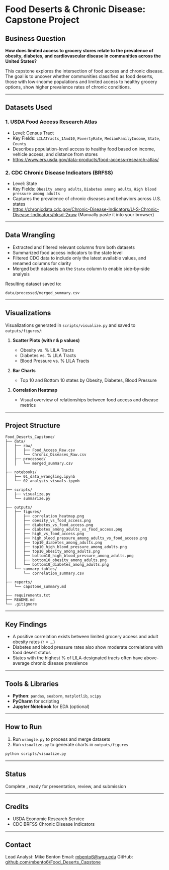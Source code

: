 # Food Deserts & Chronic Disease: Capstone Project

## Business Question

**How does limited access to grocery stores relate to the prevalence of obesity, diabetes, and cardiovascular disease in communities across the United States?**

This capstone explores the intersection of food access and chronic disease. The goal is to uncover whether communities classified as food deserts, those with low-income populations and limited access to healthy grocery options, show higher prevalence rates of chronic conditions.

---

## Datasets Used

### 1. **USDA Food Access Research Atlas**

* Level: Census Tract
* Key Fields: `LILATracts_1And10`, `PovertyRate`, `MedianFamilyIncome`, `State`, `County`
* Describes population-level access to healthy food based on income, vehicle access, and distance from stores
* https://www.ers.usda.gov/data-products/food-access-research-atlas/

### 2. **CDC Chronic Disease Indicators (BRFSS)**

* Level: State
* Key Fields: `Obesity among adults`, `Diabetes among adults`, `High blood pressure among adults`
* Captures the prevalence of chronic diseases and behaviors across U.S. states
* https://chronicdata.cdc.gov/Chronic-Disease-Indicators/U-S-Chronic-Disease-Indicators/hksd-2xuw (Manually paste it into your browser)

---

## Data Wrangling

* Extracted and filtered relevant columns from both datasets
* Summarized food access indicators to the state level
* Filtered CDC data to include only the latest available values, and renamed columns for clarity
* Merged both datasets on the `State` column to enable side-by-side analysis

Resulting dataset saved to:

```
data/processed/merged_summary.csv
```

---

## Visualizations

Visualizations generated in `scripts/visualize.py` and saved to `outputs/figures/`:

1. **Scatter Plots (with r & p values)**

   * Obesity vs. % LILA Tracts
   * Diabetes vs. % LILA Tracts
   * Blood Pressure vs. % LILA Tracts

2. **Bar Charts**

   * Top 10 and Bottom 10 states by Obesity, Diabetes, Blood Pressure

3. **Correlation Heatmap**

   * Visual overview of relationships between food access and disease metrics

---

## Project Structure

```
Food_Deserts_Capstone/
├── data/
│   ├── raw/
│   │   ├── Food_Access_Raw.csv
│   │   └── Chronic_Diseases_Raw.csv
│   ├── processed/
│   │   └── merged_summary.csv
│
├── notebooks/
│   ├── 01_data_wrangling.ipynb
│   └── 02_analysis_visuals.ipynb
│
├── scripts/
│   ├── visualize.py
│   └── summarize.py
│
├── outputs/
│   ├── figures/
│   │   ├── correlation_heatmap.png
│   │   ├── obesity_vs_food_access.png
│   │   ├── diabetes_vs_food_access.png
│   │   ├── diabetes_among_adults_vs_food_access.png
│   │   ├── high_vs_food_access.png
│   │   ├── high_blood_pressure_among_adults_vs_food_access.png
│   │   ├── top10_diabetes_among_adults.png
│   │   ├── top10_high_blood_pressure_among_adults.png
│   │   ├── top10_obesity_among_adults.png
│   │   ├── bottom10_high_blood_pressure_among_adults.png
│   │   ├── bottom10_obesity_among_adults.png
│   │   └── bottom10_diabetes_among_adults.png
│   └── summary_tables/
│       └── correlation_summary.csv
│
├── reports/
│   └── capstone_summary.md
│
├── requirements.txt
├── README.md
└── .gitignore
```

---

## Key Findings

* A positive correlation exists between limited grocery access and adult obesity rates (r = ...)
* Diabetes and blood pressure rates also show moderate correlations with food desert status
* States with the highest % of LILA-designated tracts often have above-average chronic disease prevalence

---

## Tools & Libraries

* **Python**: `pandas`, `seaborn`, `matplotlib`, `scipy`
* **PyCharm** for scripting
* **Jupyter Notebook** for EDA (optional)

---

## How to Run

1. Run `wrangle.py` to process and merge datasets
2. Run `visualize.py` to generate charts in `outputs/figures`

```bash
python scripts/visualize.py
```

---

## Status

Complete ,  ready for presentation, review, and submission

---

## Credits

* USDA Economic Research Service
* CDC BRFSS Chronic Disease Indicators

---

## Contact

Lead Analyst: Mike Benton
Email: mbento6@wgu.edu
GitHub: [github.com/mbento6/Food\_Deserts\_Capstone](https://github.com/mbento6/Food_Deserts_Capstone.git)
